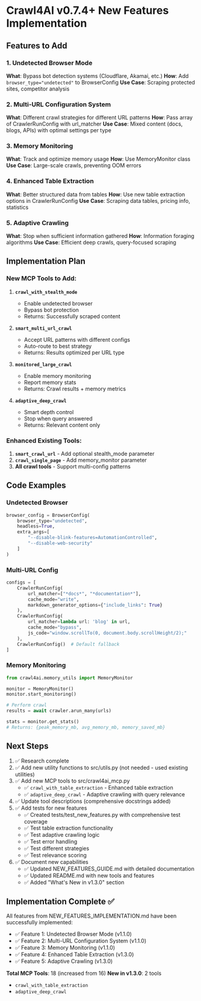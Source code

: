 # Crawl4AI v0.7.4+ New Features Implementation

## Features to Add

### 1. Undetected Browser Mode
**What**: Bypass bot detection systems (Cloudflare, Akamai, etc.)
**How**: Add `browser_type="undetected"` to BrowserConfig
**Use Case**: Scraping protected sites, competitor analysis

### 2. Multi-URL Configuration System  
**What**: Different crawl strategies for different URL patterns
**How**: Pass array of CrawlerRunConfig with url_matcher
**Use Case**: Mixed content (docs, blogs, APIs) with optimal settings per type

### 3. Memory Monitoring
**What**: Track and optimize memory usage
**How**: Use MemoryMonitor class
**Use Case**: Large-scale crawls, preventing OOM errors

### 4. Enhanced Table Extraction
**What**: Better structured data from tables
**How**: Use new table extraction options in CrawlerRunConfig
**Use Case**: Scraping data tables, pricing info, statistics

### 5. Adaptive Crawling
**What**: Stop when sufficient information gathered
**How**: Information foraging algorithms
**Use Case**: Efficient deep crawls, query-focused scraping

## Implementation Plan

### New MCP Tools to Add:

1. **`crawl_with_stealth_mode`**
   - Enable undetected browser
   - Bypass bot protection
   - Returns: Successfully scraped content

2. **`smart_multi_url_crawl`**
   - Accept URL patterns with different configs
   - Auto-route to best strategy
   - Returns: Results optimized per URL type

3. **`monitored_large_crawl`**
   - Enable memory monitoring
   - Report memory stats
   - Returns: Crawl results + memory metrics

4. **`adaptive_deep_crawl`**
   - Smart depth control
   - Stop when query answered
   - Returns: Relevant content only

### Enhanced Existing Tools:

1. **`smart_crawl_url`** - Add optional stealth_mode parameter
2. **`crawl_single_page`** - Add memory_monitor parameter  
3. **All crawl tools** - Support multi-config patterns

## Code Examples

### Undetected Browser
```python
browser_config = BrowserConfig(
    browser_type="undetected",
    headless=True,
    extra_args=[
        "--disable-blink-features=AutomationControlled",
        "--disable-web-security"
    ]
)
```

### Multi-URL Config
```python
configs = [
    CrawlerRunConfig(
        url_matcher=["*docs*", "*documentation*"],
        cache_mode="write",
        markdown_generator_options={"include_links": True}
    ),
    CrawlerRunConfig(
        url_matcher=lambda url: 'blog' in url,
        cache_mode="bypass",
        js_code="window.scrollTo(0, document.body.scrollHeight/2);"
    ),
    CrawlerRunConfig()  # Default fallback
]
```

### Memory Monitoring
```python
from crawl4ai.memory_utils import MemoryMonitor

monitor = MemoryMonitor()
monitor.start_monitoring()

# Perform crawl
results = await crawler.arun_many(urls)

stats = monitor.get_stats()
# Returns: {peak_memory_mb, avg_memory_mb, memory_saved_mb}
```

## Next Steps

1. ✅ Research complete
2. ✅ Add new utility functions to src/utils.py (not needed - used existing utilities)
3. ✅ Add new MCP tools to src/crawl4ai_mcp.py
   - ✅ `crawl_with_table_extraction` - Enhanced table extraction
   - ✅ `adaptive_deep_crawl` - Adaptive crawling with query relevance
4. ✅ Update tool descriptions (comprehensive docstrings added)
5. ✅ Add tests for new features
   - ✅ Created tests/test_new_features.py with comprehensive test coverage
   - ✅ Test table extraction functionality
   - ✅ Test adaptive crawling logic
   - ✅ Test error handling
   - ✅ Test different strategies
   - ✅ Test relevance scoring
6. ✅ Document new capabilities
   - ✅ Updated NEW_FEATURES_GUIDE.md with detailed documentation
   - ✅ Updated README.md with new tools and features
   - ✅ Added "What's New in v1.3.0" section

## Implementation Complete ✅

All features from NEW_FEATURES_IMPLEMENTATION.md have been successfully implemented:

- ✅ Feature 1: Undetected Browser Mode (v1.1.0)
- ✅ Feature 2: Multi-URL Configuration System (v1.1.0)
- ✅ Feature 3: Memory Monitoring (v1.1.0)
- ✅ Feature 4: Enhanced Table Extraction (v1.3.0)
- ✅ Feature 5: Adaptive Crawling (v1.3.0)

**Total MCP Tools**: 18 (increased from 16)
**New in v1.3.0**: 2 tools
- `crawl_with_table_extraction`
- `adaptive_deep_crawl`
